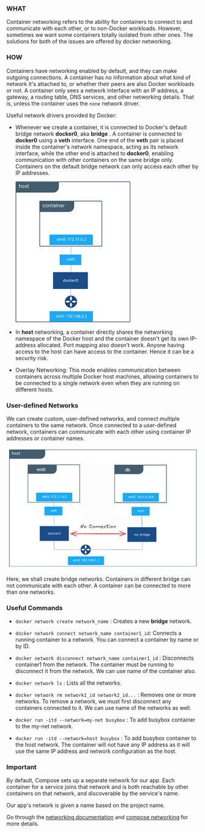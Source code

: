 ### WHAT
Container networking refers to the ability for containers to connect to and communicate with each other, or to non-Docker workloads. However, sometimes we want some containers totally isolated from other ones. The solutions for both of the issues are offered by docker networking.

### HOW
Containers have networking enabled by default, and they can make outgoing connections. A container has no information about what kind of network it's attached to, or whether their peers are also Docker workloads or not. A container only sees a network interface with an IP address, a gateway, a routing table, DNS services, and other networking details. That is, unless the container uses the `none` network driver.

Useful network drivers provided by Docker:

- Whenever we create a container, it is connected to Docker's default bridge network **docker0**, aka **bridge** . A container is connected to **docker0** using a **veth** interface. One end of the **veth** pair is placed inside the container's network namespace, acting as its network interface, while the other end is attached to **docker0**, enabling communication with other containers on the same bridge only. Containers on the default bridge network can only access each other by IP addresses.

  ![default_bridge](../assets/bridge1.png)

- In **host** networking, a container directly shares the networking namespace of the Docker host and the container doesn't get its own IP-address allocated. Port mapping also doesn't work. Anyone having access to the host can have access to the container. Hence it can be a security risk.

- Overlay Networking: This mode enables communication between containers across multiple Docker host machines, allowing containers to be connected to a single network even when they are running on different hosts.

### User-defined Networks
We can create custom, user-defined networks, and connect multiple containers to the same network. Once connected to a user-defined network, containers can communicate with each other using container IP addresses or container names.

![user_defined](../assets/bridge2.png)

Here, we shall create bridge networks. Containers in different bridge can not communicate with each other. A container can be connected to more than one networks.

### Useful Commands

- `docker network create network_name` : Creates a new **bridge** network.

- `docker network connect network_name container1_id`: Connects a running container to a network. You can connect a container by name or by ID.

- `docker network disconnect network_name container1_id` : Disconnects container1 from the network. The container must be running to disconnect it from the network. We can use name of the container also.

- `docker network ls` : Lists all the networks.

- `docker network rm network1_id network2_id...` : Removes one or more networks. To remove a network, we must first disconnect any containers connected to it. We can use name of the networks as well.

- `docker run -itd --network=my-net busybox` : To add busybox container to the my-net network.

- `docker run -itd --network=host busybox` : To add busybox container to the host network. The container will not have any IP address as it will use the same IP address and network configuration as the host.

### Important

By default, Compose sets up a separate network for our app. Each container for a service joins that network and is both reachable by other containers on that network, and discoverable by the service's name. 

Our app's network is given a name based on the project name.

Go through the [networking documentation](https://docs.docker.com/engine/network/) and [compose networking](https://docs.docker.com/compose/networking/) for more details.